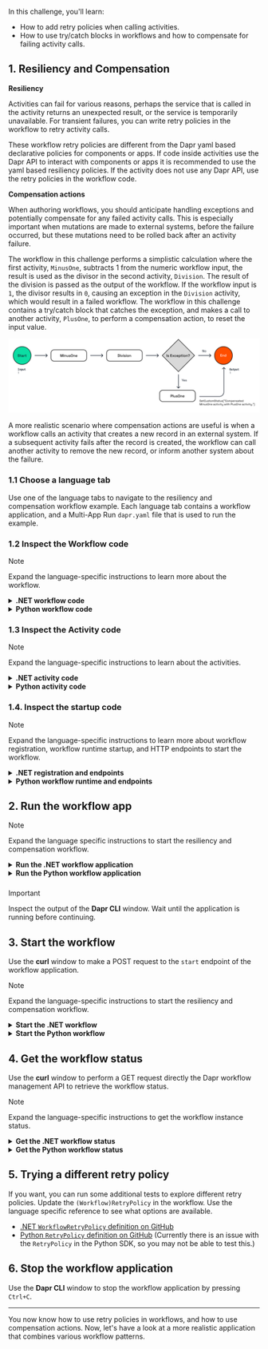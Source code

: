 In this challenge, you'll learn:

- How to add retry policies when calling activities.
- How to use try/catch blocks in workflows and how to compensate for failing activity calls.

## 1. Resiliency and Compensation

**Resiliency**

Activities can fail for various reasons, perhaps the service that is called in the activity returns an unexpected result, or the service is temporarily unavailable. For transient failures, you can write retry policies in the workflow to retry activity calls.

These workflow retry policies are different from the Dapr yaml based declarative policies for components or apps. If code inside activities use the Dapr API to interact with components or apps it is recommended to use the yaml based resiliency policies. If the activity does not use any Dapr API, use the retry policies in the workflow code.

**Compensation actions**

When authoring workflows, you should anticipate handling exceptions and potentially compensate for any failed activity calls. This is especially important when mutations are made to external systems, before the failure occurred, but these mutations need to be rolled back after an activity failure.

The workflow in this challenge performs a simplistic calculation where the first activity, `MinusOne`, subtracts 1 from the numeric workflow input, the result is used as the divisor in the second activity, `Division`. The result of the division is passed as the output of the workflow. If the workflow input is `1`, the divisor results in `0`, causing an exception in the `Division` activity, which would result in a failed workflow. The workflow in this challenge contains a try/catch block that catches the exception, and makes a call to another activity, `PlusOne`, to perform a compensation action, to reset the input value.

![Compensation action](https://github.com/diagrid-labs/dapr-university-instruqt/blob/main/dapr-workflow/8-resiliency-and-compensation/images/dapr-uni-wf-compensation-demo-v1.png?raw=true)

A more realistic scenario where compensation actions are useful is when a workflow calls an activity that creates a new record in an external system. If a subsequent activity fails after the record is created, the workflow can call another activity to remove the new record, or inform another system about the failure.

### 1.1 Choose a language tab

Use one of the language tabs to navigate to the resiliency and compensation workflow example. Each language tab contains a workflow application, and a Multi-App Run `dapr.yaml` file that is used to run the example.

### 1.2 Inspect the Workflow code

> [!NOTE]
> Expand the language-specific instructions to learn more about the workflow.

<details>
   <summary><b>.NET workflow code</b></summary>

Open the `ResiliencyAndCompensationWorkflow.cs` file located in the `ResiliencyAndCompensation` folder. This file contains the workflow code.

```csharp,nocopy
var defaultActivityRetryOptions = new WorkflowTaskOptions
{
   RetryPolicy = new WorkflowRetryPolicy(
      maxNumberOfAttempts: 3,
      firstRetryInterval: TimeSpan.FromSeconds(2)),
};
```

This `WorkflowTaskOptions` defines a retry policy that retries activities up to 3 times with an initial delay of 2 seconds.

```csharp,nocopy
var result1 = await context.CallActivityAsync<int>(
   nameof(MinusOne),
   input,
   defaultActivityRetryOptions);
```

The `defaultActivityRetryOptions` are passed as the third argument to the `CallActivityAsync` methods in this workflow.

</details>

<details>
   <summary><b>Python workflow code</b></summary>

Open the `resiliency_and_compensation_workflow.py` file located in the `resiliency_and_compensation` folder. This file contains the workflow code.

```python,nocopy
default_retry_policy = wf.RetryPolicy(max_number_of_attempts=3, first_retry_interval=timedelta(seconds=2))
```

This `RetryPolicy` defines a retry policy that retries activities up to 3 times with an initial delay of 2 seconds.

```python,nocopy
 result1 = yield ctx.call_activity(minus_one, input=wf_input, retry_policy=default_retry_policy)
```

The `default_retry_policy` is passed as the third argument to the `call_activity` methods in this workflow.

</details>

### 1.3 Inspect the Activity code

> [!NOTE]
> Expand the language-specific instructions to learn about the activities.

<details>
   <summary><b>.NET activity code</b></summary>

The three activity definitions are located in the `ResiliencyAndCompensation/Activities` folder. The `MinusOne` and `PlusOne` activities, subtract and add `1` to the numeric input respectively.The `Division` activity divides `100` by the numeric input, and will result in an exception if the input is `0`.

</details>

<details>
   <summary><b>Python activity code</b></summary>

The three activity definitions are located in the `resiliency_and_compensation_workflow.py` file below the workflow definition. The `minus_one` and `plus_one` activities, subtract and add `1` to the numeric input respectively.The `division` activity divides `100` by the numeric input, and will result in an exception if the input is `0`.

</details>

### 1.4. Inspect the startup code

> [!NOTE]
> Expand the language-specific instructions to learn more about workflow registration, workflow runtime startup, and HTTP endpoints to start the workflow.

<details>
   <summary><b>.NET registration and endpoints</b></summary>

Locate the `Program.cs` file in the `ResiliencyAndCompensation` folder. This file contains the code to register the workflows and activities using the `AddDaprWorkflow()` extension method.

This application also has a `start` HTTP POST endpoint that is used to start the workflow, and accepts an integer as the input.

</details>

<details>
   <summary><b>Python workflow runtime and endpoints</b></summary>

Locate the `app.py` file in the `resiliency_and_compensation` folder.This file contains the code to start the workflow runtime and a `start` HTTP endpoint to start the workflow which accepts an integer as the input.

</details>

## 2. Run the workflow app

> [!NOTE]
> Expand the language specific instructions to start the resiliency and compensation workflow.

<details>
   <summary><b>Run the .NET workflow application</b></summary>

Use the **Dapr CLI** window to run the commands.

Navigate to the *csharp/resiliency-and-compensation* folder:

```bash,run
cd csharp/resiliency-and-compensation
```

Install the dependencies and build the project:

```bash,run
dotnet build ResiliencyAndCompensation
```

Run the application using the Dapr CLI:

```bash,run
dapr run -f .
```

</details>

<details>
   <summary><b>Run the Python workflow application</b></summary>

Use the **Dapr CLI** window to run the commands.

Navigate to the *python/resiliency-and-compensation/resiliency_and_compensation* folder:

```bash,run
cd python/resiliency-and-compensation/resiliency_and_compensation
```

Create a virtual environment and activate it:

```bash,run
python3 -m venv venv
source venv/bin/activate
```

Install the dependencies:

```bash,run
pip3 install -r requirements.txt
```

Move one folder up and run the application using the Dapr CLI:

```bash,run
cd ..
dapr run -f .
```

</details>

###

> [!IMPORTANT]
> Inspect the output of the **Dapr CLI** window. Wait until the application is running before continuing.

## 3. Start the workflow

Use the **curl** window to make a POST request to the `start` endpoint of the workflow application.

> [!NOTE]
> Expand the language-specific instructions to start the resiliency and compensation workflow.

<details>
   <summary><b>Start the .NET workflow</b></summary>

In the **curl** window, run the following command to start the workflow and capture the workflow instance ID:

```curl,run
INSTANCEID=$(curl -s --request POST \
  --url http://localhost:5264/start/1 \
  -i | grep -i "^location:" | sed 's/^location: *//i' | tr -d '\r\n')
```

The **Dapr CLI** window should contain these application log statements:

```text,nocopy
== APP - resiliency == MinusOne: Received input: 1.
== APP - resiliency == Division: Received divisor: 0.
== APP - resiliency == Division: Received divisor: 0.
== APP - resiliency == Division: Received divisor: 0.
== APP - resiliency == PlusOne: Received input: 0.
```

> [!NOTE]
> The `Division` activity is retried 3 times due to the retry policy. The exception is caught in the workflow, and the `PlusOne` activity is called to compensate for `MinusOne` activity.

</details>

<details>
   <summary><b>Start the Python workflow</b></summary>

In the **curl** window, run the following command to start the workflow and capture the workflow instance ID:

```curl,run
INSTANCEID=$(curl -s --request POST \
  --url http://localhost:5264/start/1 \
  -i | grep -o '"instance_id":"[^"]*"' \
   | sed 's/"instance_id":"//;s/"//g' \
   | tr -d '\r\n')
```

The **Dapr CLI** window should contain these application log statements:

```text,nocopy
== APP - resiliency == minus_one: Received input: 1.
== APP - resiliency == division: Received divisor: 0.
== APP - resiliency == plus_one: Received input: 0.
```

> [!NOTE]
> The exception is caught in the workflow, and the `PlusOne` activity is called to compensate for `MinusOne` activity.

</details>

## 4. Get the workflow status

Use the **curl** window to perform a GET request directly the Dapr workflow management API to retrieve the workflow status.

> [!NOTE]
> Expand the language-specific instructions to get the workflow instance status.

<details>
   <summary><b>Get the .NET workflow status</b></summary>

Use the **curl** window to make a GET request to get the status of a workflow instance:

```curl,run
curl --request GET --url http://localhost:3564/v1.0/workflows/dapr/$INSTANCEID
```

Where `$INSTANCEID` is the environment variable containing the workflow instance ID captured in the previous step.

Expected output:

```json,nocopy
{
   "instanceID":"<INSTANCE_ID>",
   "workflowName":"ResiliencyAndCompensationWorkflow",
   "createdAt":"2025-04-23T09:37:58.941845115Z",
   "lastUpdatedAt":"2025-04-23T09:38:03.049028901Z",
   "runtimeStatus":"COMPLETED",
   "properties":{
      "dapr.workflow.custom_status":"\"Compensated MinusOne activity with PlusOne activity.\"",
      "dapr.workflow.input":"1","dapr.workflow.output":"1"
   }
}
```

> [!NOTE]
> The `custom_status` field contains the message that is set in the workflow after the compensation action is called.

</details>

<details>
   <summary><b>Get the Python workflow status</b></summary>

Use the **curl** window to make a GET request to get the status of a workflow instance:

```curl,run
curl --request GET --url http://localhost:3564/v1.0/workflows/dapr/$INSTANCEID
```

Where `$INSTANCEID` is the environment variable containing the workflow instance ID captured in the previous step.

Expected output:

```json,nocopy
{
   "instanceID":"<INSTANCE_ID>",
   "workflowName":"resiliency_and_compensation_workflow",
   "createdAt":"2025-04-23T09:37:58.941845115Z",
   "lastUpdatedAt":"2025-04-23T09:38:03.049028901Z",
   "runtimeStatus":"COMPLETED",
   "properties":{
      "dapr.workflow.custom_status":"\"Compensated minus_one activity with plus_one activity.\"",
      "dapr.workflow.input":"1","dapr.workflow.output":"1"
   }
}
```

> [!NOTE]
> The `custom_status` field contains the message that is set in the workflow after the compensation action is called.

</details>

## 5. Trying a different retry policy

If you want, you can run some additional tests to explore different retry policies. Update the `(Workflow)RetryPolicy` in the workflow. Use the language specific reference to see what options are available.

- [.NET `WorkflowRetryPolicy` definition on GitHub](
https://github.com/dapr/dotnet-sdk/blob/master/src/Dapr.Workflow/WorkflowRetryPolicy.cs)
- [Python `RetryPolicy` definition on GitHub](
https://github.com/dapr/python-sdk/blob/main/ext/dapr-ext-workflow/dapr/ext/workflow/retry_policy.py) (Currently there is an issue with the `RetryPolicy` in the Python SDK, so you may not be able to test this.)

## 6. Stop the workflow application

Use the **Dapr CLI** window to stop the workflow application by pressing `Ctrl+C`.

---

You now know how to use retry policies in workflows, and how to use compensation actions. Now, let's have a look at a more realistic application that combines various workflow patterns.
